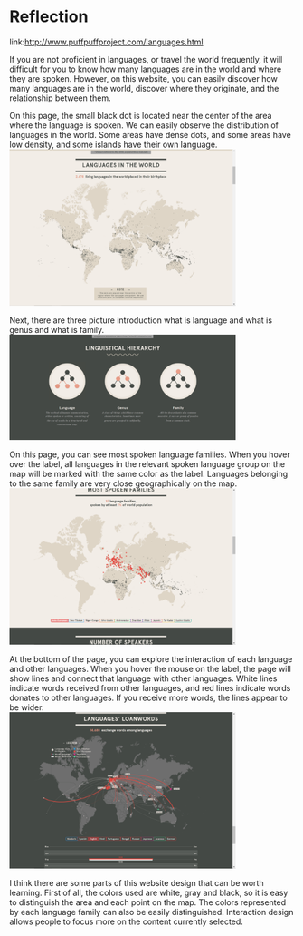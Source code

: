 Reflection
===

link:http://www.puffpuffproject.com/languages.html    



If you are not proficient in languages, or travel the world frequently, it will difficult for you to know how many languages are in the world and where they are spoken. However, on this website, you can easily discover how many languages are in the world, discover where they originate, and the relationship between them.      

On this page, the small black dot is located near the center of the area where the language is spoken. We can easily observe the distribution of languages in the world. Some areas have dense dots, and some areas have low density, and some islands have their own language.    
<img src="img/r7-1.png" width="400">    

Next, there are three picture introduction what is language and what is genus and what is family.  
<img src="img/r7-4.png" width="400">    

On this page, you can see most spoken language families. When you hover over the label, all languages in the relevant spoken language group on the map will be marked with the same color as the label. Languages belonging to the same family are very close geographically on the map.    
<img src="img/r7-2.png" width="400">    

At the bottom of the page, you can explore the interaction of each language and other languages. When you hover the mouse on the label, the page will show lines and connect that language with other languages. White lines indicate words received from other languages, and red lines indicate words donates to other languages. If you receive more words, the lines appear to be wider.   
<img src="img/r7-3.png" width="400">      

I think there are some parts of this website design that can be worth learning. First of all, the colors used are white, gray and black, so it is easy to distinguish the area and each point on the map. The colors represented by each language family can also be easily distinguished. Interaction design allows people to focus more on the content currently selected.     
